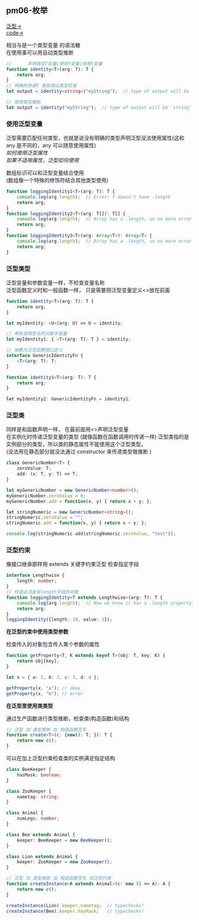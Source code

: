 ## pm06-枚举
[泛型->](https://www.tslang.cn/docs/handbook/generics.html)  
[code->](https://github.com/thetime50/ts-practice/tree/main/pm06-generics/pm06-generics.js)

相当与是一个类型变量 的语法糖  
在使用事可以用自动类型推断
```ts
//      声明类型T变量|使用T变量|使用T变量
function identity<T>(arg: T): T {
    return arg;
}
// 明确的传递T 类型用以类型检查
let output = identity<string>("myString");  // type of output will be 'string'

// 使用类型推断
let output = identity("myString");  // type of output will be 'string'

```

### 使用泛型变量

泛型需要匹配任何类型，也就是说没有明确的类型声明泛型没法使用属性(这和 any 是不同的，any 可以随意使用属性)  
*如何使用泛型属性*  
*如果不适用属性，泛型如何使用*

数组标识可以和泛型变量结合使用  
(数组像一个特殊的修饰符结合其他类型使用)
```ts
function loggingIdentity1<T>(arg: T): T {
    console.log(arg.length);  // Error: T doesn't have .length
    return arg;
}
function loggingIdentity2<T>(arg: T[]): T[] {
    console.log(arg.length);  // Array has a .length, so no more error
    return arg;
}
function loggingIdentity3<T>(arg: Array<T>): Array<T> {
    console.log(arg.length);  // Array has a .length, so no more error
    return arg;
}
```

### 泛型类型
泛型变量和参数变量一样，不检查变量名称  
泛型函数定义时和一般函数一样， 只是需要把泛型变量定义&lt;&gt;放在前面

```ts
function identity<T>(arg: T): T {
    return arg;
}

let myIdentity: <U>(arg: U) => U = identity;

// 带有调用签名的对象字面量
let myIdentity1: { <T>(arg: T): T } = identity;

// 抽象为泛型函数接口定义
interface GenericIdentityFn {
    <T>(arg: T): T;
}

function identity1<T>(arg: T): T {
    return arg;
}

let myIdentity2: GenericIdentityFn = identity1;
```

### 泛型类

同样是和函数声明一样， 在最前面用&lt;&gt;声明泛型变量  
在实例化时传递泛型变量的类型 (就像函数在函数调用时传递一样)
泛型类指的是实例部分的类型，所以类的静态属性不能使用这个泛型类型。  
(没法用在静态部分就没法通过 constructor 来传递类型做推断 )

```ts
class GenericNumber<T> {
    zeroValue: T;
    add: (x: T, y: T) => T;
}

let myGenericNumber = new GenericNumber<number>();
myGenericNumber.zeroValue = 0;
myGenericNumber.add = function(x, y) { return x + y; };

let stringNumeric = new GenericNumber<string>();
stringNumeric.zeroValue = "";
stringNumeric.add = function(x, y) { return x + y; };

console.log(stringNumeric.add(stringNumeric.zeroValue, "test"));

```

### 泛型约束

像接口继承那样用 extends 关键字约束泛型 检查指定字段

```ts
interface Lengthwise {
    length: number;
}
// 检查必须是有length字段的对象
function loggingIdentity<T extends Lengthwise>(arg: T): T {
    console.log(arg.length);  // Now we know it has a .length property, so no more error
    return arg;
}
loggingIdentity({length: 10, value: 3});
```

**在泛型约束中使用类型参数**

检查传入的对象包含传入某个参数的属性

```ts
function getProperty<T, K extends keyof T>(obj: T, key: K) {
    return obj[key];
}

let x = { a: 1, b: 2, c: 3, d: 4 };

getProperty(x, "a"); // okay
getProperty(x, "m"); // error
```

**在泛型里使用类类型**  

通过生产函数进行类型推断，检查类(构造函数)和结构
```ts 
// 泛型 加 类型推断 加 构造函数签名
function create<T>(c: {new(): T; }): T {
    return new c();
}
```

可以在加上泛型约束检查类的实例满足指定结构
```ts
class BeeKeeper {
    hasMask: boolean;
}

class ZooKeeper {
    nametag: string;
}

class Animal {
    numLegs: number;
}

class Bee extends Animal {
    keeper: BeeKeeper = new BeeKeeper();
}

class Lion extends Animal {
    keeper: ZooKeeper = new ZooKeeper();
}

// 泛型 加 类型推断 加 构造函数签名 加泛型约束
function createInstance<A extends Animal>(c: new () => A): A {
    return new c();
}

createInstance(Lion).keeper.nametag;  // typechecks!
createInstance(Bee).keeper.hasMask;   // typechecks!

```
